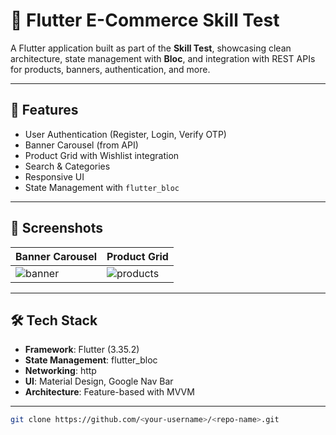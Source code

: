 # 🛒 Flutter E-Commerce Skill Test

A Flutter application built as part of the **Skill Test**, showcasing clean architecture, state management with **Bloc**, and integration with REST APIs for products, banners, authentication, and more.

---

## 🚀 Features
- User Authentication (Register, Login, Verify OTP)
- Banner Carousel (from API)
- Product Grid with Wishlist integration
- Search & Categories
- Responsive UI
- State Management with `flutter_bloc`

---

## 📸 Screenshots
| Banner Carousel | Product Grid |
|-----------------|--------------|
| ![banner](assets/screenshots/banner.png) | ![products](assets/screenshots/products.png) |

---

## 🛠️ Tech Stack
- **Framework**: Flutter (3.35.2)
- **State Management**: flutter_bloc
- **Networking**: http
- **UI**: Material Design, Google Nav Bar
- **Architecture**: Feature-based with MVVM

---

   ```bash
   git clone https://github.com/<your-username>/<repo-name>.git
